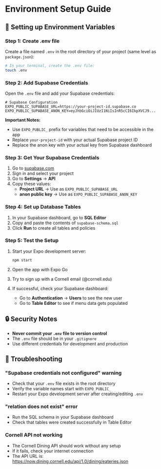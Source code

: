 # Environment Setup Guide

## 🔐 Setting up Environment Variables

### Step 1: Create .env file

Create a file named `.env` in the root directory of your project (same level as `package.json`):

```bash
# In your terminal, create the .env file:
touch .env
```

### Step 2: Add Supabase Credentials

Open the `.env` file and add your Supabase credentials:

```env
# Supabase Configuration
EXPO_PUBLIC_SUPABASE_URL=https://your-project-id.supabase.co
EXPO_PUBLIC_SUPABASE_ANON_KEY=eyJhbGciOiJIUzI1NiIsInR5cCI6IkpXVCJ9...
```

**Important Notes:**

- Use `EXPO_PUBLIC_` prefix for variables that need to be accessible in the app
- Replace `your-project-id` with your actual Supabase project ID
- Replace the anon key with your actual key from Supabase dashboard

### Step 3: Get Your Supabase Credentials

1. Go to [supabase.com](https://supabase.com)
2. Sign in and select your project
3. Go to **Settings** → **API**
4. Copy these values:
   - **Project URL** → Use as `EXPO_PUBLIC_SUPABASE_URL`
   - **anon public key** → Use as `EXPO_PUBLIC_SUPABASE_ANON_KEY`

### Step 4: Set up Database Tables

1. In your Supabase dashboard, go to **SQL Editor**
2. Copy and paste the contents of `supabase-schema.sql`
3. Click **Run** to create all tables and policies

### Step 5: Test the Setup

1. Start your Expo development server:

   ```bash
   npm start
   ```

2. Open the app with Expo Go

3. Try to sign up with a Cornell email (@cornell.edu)

4. If successful, check your Supabase dashboard:
   - Go to **Authentication** → **Users** to see the new user
   - Go to **Table Editor** to see if menu data gets populated

## 🔒 Security Notes

- **Never commit your `.env` file to version control**
- The `.env` file should be in your `.gitignore`
- Use different credentials for development and production

## 🐛 Troubleshooting

### "Supabase credentials not configured" warning

- Check that your `.env` file exists in the root directory
- Verify the variable names start with `EXPO_PUBLIC_`
- Restart your Expo development server after creating/editing `.env`

### "relation does not exist" error

- Run the SQL schema in your Supabase dashboard
- Check that tables were created successfully in Table Editor

### Cornell API not working

- The Cornell Dining API should work without any setup
- If it fails, check your internet connection
- The API URL is: https://now.dining.cornell.edu/api/1.0/dining/eateries.json
